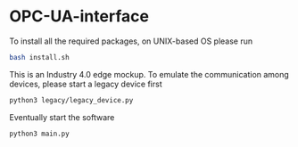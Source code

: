 # OPC-UA-interface

To install all the required packages, on UNIX-based OS please run
```bash
bash install.sh
```

This is an Industry 4.0 edge mockup. To emulate the communication among devices, please start a legacy device first
```bash
python3 legacy/legacy_device.py
```

Eventually start the software
```bash
python3 main.py
```
